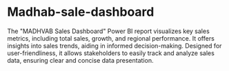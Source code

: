 # Madhab-sale-dashboard
The "MADHVAB Sales Dashboard" Power BI report visualizes key sales metrics, including total sales, growth, and regional performance. It offers insights into sales trends, aiding in informed decision-making. Designed for user-friendliness, it allows stakeholders to easily track and analyze sales data, ensuring clear and concise data presentation.
